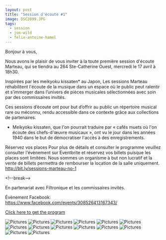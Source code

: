 ```yaml
---
layout: post
title: "Session d'écoute #1"
image: DSC2899.JPG
tags:
  - session
  - jon-wild
  - felix-antoine-hamel
---
```


Bonjour à vous,
 
Nous avons le plaisir de vous inviter à la toute première session d'écoute Marteau, qui se tiendra au 264 Ste-Catherine Ouest, mercredi le 17 avril à 18h30.
 
Inspirées par les meikyoku kissaten* au Japon, Les sessions Marteau réhabilitent l'écoute de la musique dans un espace où le public peut ralentir et s’immerger dans l’univers de pièces musicales sélectionnées avec soin par des commissaires invités.
 
Ces sessions d’écoute ont pour but d’offrir au public un répertoire musical rare ou méconnu, rendu accessible dans ce contexte grâce aux collections de partenaires.

* Meikyoku kissaten, que l'on pourrait traduire par « cafés muets où l'on écoute des chefs-d'œuvre musicaux », ont vu le jour dans les années 1940 dans le but de démocratiser l'accès à des enregistrements.

Réservez vos places
Pour plus de détails et consulter le programme veuillez consulter l'évènement sur Eventbrite et réservez vos billets puisque les places sont limitées. Nous sommes un organisme à but non lucratif et la vente de billets permettra de rembourser la location de la salle uniquement. http://bit.ly/sessions-marteau-no-1

<!–-break-–>

En partenariat avec Filtronique et les commissaires invités.

Évènement Facebook:
https://www.facebook.com/events/308526413167343/


[Click here to get the program](/uploads/session-001/program/Sessions-Marteau-001-Programme.pdf)

![Pictures](/uploads/session-001/pictures/DSC2866.JPG)
![Pictures](/uploads/session-001/pictures/DSC2878.JPG)
![Pictures](/uploads/session-001/pictures/DSC2886.JPG)
![Pictures](/uploads/session-001/pictures/DSC2899.JPG)
![Pictures](/uploads/session-001/pictures/DSC2905.JPG)
![Pictures](/uploads/session-001/pictures/DSC2913.JPG)
![Pictures](/uploads/session-001/pictures/DSC2924.JPG)
![Pictures](/uploads/session-001/pictures/DSC2936.JPG)
![Pictures](/uploads/session-001/pictures/DSC2944.JPG)
![Pictures](/uploads/session-001/pictures/DSC2948.JPG)
![Pictures](/uploads/session-001/pictures/DSC2953.JPG)
![Pictures](/uploads/session-001/pictures/DSC2963.JPG)
![Pictures](/uploads/session-001/pictures/DSC2964.JPG)
![Pictures](/uploads/session-001/pictures/DSC2970.JPG)

